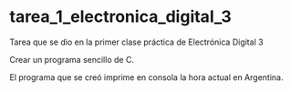 # tarea_1_electronica_digital_3
Tarea que se dio en la primer clase práctica de Electrónica Digital 3

Crear un programa sencillo de C.

El programa que se creó imprime en consola la hora actual en Argentina.
